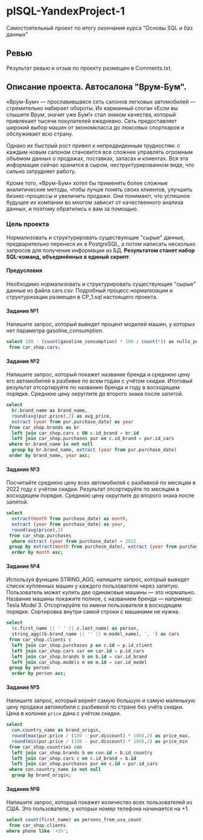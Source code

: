 # plSQL-YandexProject-1
Самостоятельный проект по итогу окончания курса "Основы SQL и баз данных"

## Ревью
Результат ревью и отзыв по проекту размещен в Comments.txt.

## Описание проекта. Автосалона "Врум-Бум".
«Врум-Бум» — прославившаяся сеть салонов легковых автомобилей — стремительно набирает обороты. Их карманный слоган «Если вы слышите Врум, значит уже Бум!» стал знаком качества, который привлекает тысячи покупателей ежедневно. Сеть предоставляет широкий выбор машин от экономкласса до люксовых спорткаров и обслуживает всю страну.

Однако их быстрый рост привел к непредвиденным трудностям: с каждым новым салоном становится все сложнее управлять огромным объёмом данных о продажах, поставках, запасах и клиентах. Вся эта информация сейчас хранится в сыром, неструктурированном виде, что сильно затрудняет работу.

Кроме того, «Врум-Бум» хотел бы применять более сложные аналитические методы, чтобы лучше понять своих клиентов, улучшить бизнес-процессы и увеличить продажи. Они понимают, что успешное будущее их компании во многом зависит от качественного анализа данных, и поэтому обратились к вам за помощью.

### Цель проекта
Нормализовать и структурировать существующие "сырые" данные, предварительно перенеся их в PostgreSQL, а потом написать несколько запросов для получения информации из БД. **Результатом станет набор SQL-команд, объединённых в единый скрипт**. 

#### Предусловия
Необходимо нормализовать и структурировать существующие "сырые" данные из файла cars.csv. Подробный процесс нормализации и структуризации размещен в СР_1.sql настоящего проекта.

#### Задание №1
Напишите запрос, который выведет процент моделей машин, у которых нет параметра gasoline_consumption.
```sql
select 100 - (count(gasoline_consumption) * 100 / count(*)) as nulls_percentage_gasoline_consumption
 from car_shop.cars;
```

#### Задание №2
Напишите запрос, который покажет название бренда и среднюю цену его автомобилей в разбивке по всем годам с учётом скидки. Итоговый результат отсортируйте по названию бренда и году в восходящем порядке. Среднюю цену округлите до второго знака после запятой.
```sql
select 
  br.brand_name as brand_name, 
  round(avg(pur.price),2) as avg_price, 
  extract (year from pur.purchase_date) as year
 from car_shop.brands as br
  left join car_shop.cars c ON c.id_brand = br.id
  left join car_shop.purchases pur on c.id_brand = pur.id_cars
 where br.brand_name is not null
  group by br.brand_name, extract (year from pur.purchase_date)
 order by brand_name, year asc;
```

#### Задание №3
Посчитайте среднюю цену всех автомобилей с разбивкой по месяцам в 2022 году с учётом скидки. Результат отсортируйте по месяцам в восходящем порядке. Среднюю цену округлите до второго знака после запятой.
```sql
select 
  extract(month from purchase_date) as month, 
  extract (year from purchase_date) as year,
  round(avg(price),2)
 from car_shop.purchases
  where extract (year from purchase_date) = 2022
 group by extract(month from purchase_date), extract (year from purchase_date)
  order by month asc;
```

#### Задание №4
Используя функцию STRING_AGG, напишите запрос, который выведет список купленных машин у каждого пользователя через запятую. Пользователь может купить две одинаковые машины — это нормально. Название машины покажите полное, с названием бренда — например: Tesla Model 3. Отсортируйте по имени пользователя в восходящем порядке. Сортировка внутри самой строки с машинами не нужна.
```sql
select 
  (c.first_name || ' ' || c.last_name) as person,
  string_agg((b.brand_name || '' || m.model_name), ', ') as cars
 from car_shop.clients c
  left join car_shop.purchases p on c.id = p.id_client
  left join car_shop.cars car on car.id = p.id_cars
  left join car_shop.brands b on b.id = car.id_brand
  left join car_shop.models m on m.id = car.id_model
 group by person
  order by person asc;
```

#### Задание №5
Напишите запрос, который вернёт самую большую и самую маленькую цену продажи автомобиля с разбивкой по стране без учёта скидки. Цена в колонке ```price``` дана с учётом скидки.
```sql
select 
  con.country_name as brand_origin, 
  round(max(pur.price / (100 - pur.discount) * 100),2) as price_max,
  round(min(pur.price / (100 - pur.discount) * 100),2) as price_min
 from car_shop.countries con
  left join car_shop.brands b on con.id = b.id_country
  left join car_shop.cars c on c.id_brand = b.id
  left join car_shop.purchases pur on c.id = pur.id_cars
 where con.country_name is not null
  group by brand_origin;
```

#### Задание №6
Напишите запрос, который покажет количество всех пользователей из США. Это пользователи, у которых номер телефона начинается на +1.
```sql
select count(first_name) as persons_from_usa_count
 from car_shop.clients
where phone like '+1%';
```
